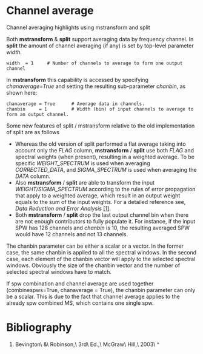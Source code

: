 

# Channel average 

Channel averaging highlights using mstransform and split

Both **mstransform** & **split** support averaging data by frequency channel.  In **split** the amount of channel averaging (if any) is set by top-level parameter *width*.

```
width  = 1     # Number of channels to average to form one output channel
```

In **mstransform** this capability is accessed by specifying *chanaverage=True* and setting the resulting sub-parameter *chanbin*, as shown here:  

```
chanaverage = True      # Average data in channels.
chanbin     = 1         # Width (bin) of input channels to average to form an output channel.
```

Some new features of split / mstransform relative to the old implementation of split are as follows

-   Whereas the old version of split performed a flat average taking into account only the *FLAG* column, **mstransform** / **split** use both *FLAG* and spectral weights (when present), resulting in a weighted average. To be specific *WEIGHT_SPECTRUM* is used when averaging *CORRECTED_DATA*, and *SIGMA_SPECTRUM* is used when averaging the *DATA* column.
-   Also **mstransform** / **split** are able to transform the input *WEIGHT/SIGMA_SPECTRUM* according to the rules of error propagation that apply to a weighted average, which result in an output weight equals to the sum of the input weights. For a detailed reference see, *Data Reduction and Error Analysis* [\[1\]](#Bibliography).
-   Both **mstransform** / **split** drop the last output channel bin when there are not enough contributors to fully populate it. For instance, if the input SPW has 128 channels and *chanbin* is 10, the resulting averaged SPW would have 12 channels and not 13 channels.

The chanbin parameter can be either a scalar or a vector. In the former case, the same chanbin is applied to all the spectral windows. In the second case, each element of the chanbin vector will apply to the selected spectral windows. Obviously the size of the chanbin vector and the number of selected spectral windows have to match.

<div class="alert alert-warning">
If spw combination and channel average are used together (combinespws=True, chanaverage = True), the chanbin parameter can only be a scalar. This is due to the fact that channel average applies to the already spw combined MS, which contains one single spw.
</div>

# Bibliography

1. Bevington\ &\ Robinson,\ 3rd\ Ed.,\ McGraw\ Hill,\ 2003\ 
^

